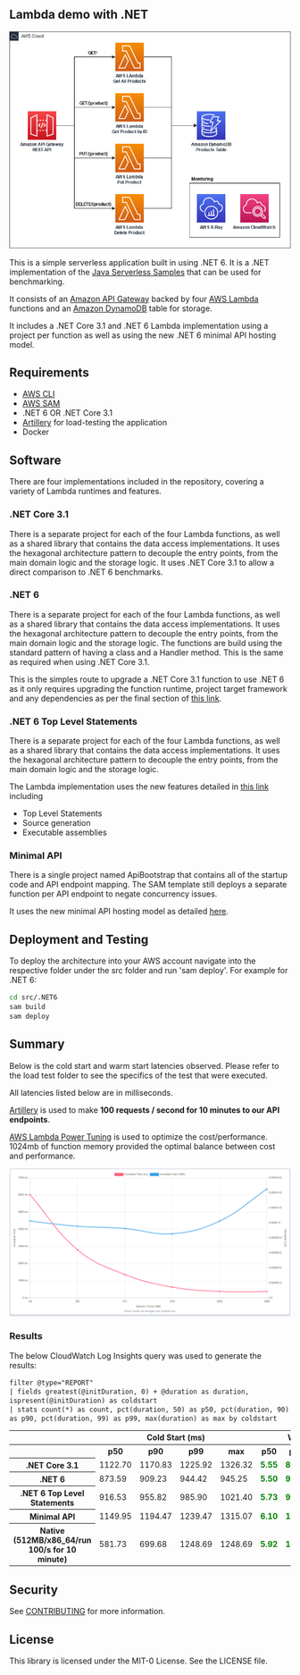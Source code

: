 ## Lambda demo with .NET

![](./imgs/diagram.jpg)

This is a simple serverless application built in using .NET 6. It is a .NET implementation of the [Java Serverless Samples](https://github.com/aws-samples/serverless-java-frameworks-samples) that can be used for benchmarking.

It consists of an [Amazon API Gateway](https://aws.amazon.com/api-gateway/) backed by four [AWS Lambda](https://aws.amazon.com/lambda/)
functions and an [Amazon DynamoDB](https://aws.amazon.com/dynamodb/) table for storage.

It includes a .NET Core 3.1 and .NET 6 Lambda implementation using a project per function as well as using the new .NET 6 minimal API hosting model.

## Requirements

- [AWS CLI](https://aws.amazon.com/cli/)
- [AWS SAM](https://aws.amazon.com/serverless/sam/)
- .NET 6 OR .NET Core 3.1
- [Artillery](https://www.artillery.io/) for load-testing the application
- Docker

## Software

There are four implementations included in the repository, covering a variety of Lambda runtimes and features. 

### .NET Core 3.1
There is a separate project for each of the four Lambda functions, as well as a shared library that contains the data access implementations. It uses the hexagonal architecture pattern to decouple the entry points, from the main domain logic
and the storage logic. It uses .NET Core 3.1 to allow a direct comparison to .NET 6 benchmarks.

### .NET 6
There is a separate project for each of the four Lambda functions, as well as a shared library that contains the data access implementations. It uses the hexagonal architecture pattern to decouple the entry points, from the main domain logic
and the storage logic. The functions are build using the standard pattern of having a class and a Handler method. This is the same as required when using .NET Core 3.1.

This is the simples route to upgrade a .NET Core 3.1 function to use .NET 6 as it only requires upgrading the function runtime, project target framework and any dependencies as per the final section of [this link](https://aws.amazon.com/blogs/compute/introducing-the-net-6-runtime-for-aws-lambda/).

### .NET 6 Top Level Statements
There is a separate project for each of the four Lambda functions, as well as a shared library that contains the data access implementations. It uses the hexagonal architecture pattern to decouple the entry points, from the main domain logic
and the storage logic.

The Lambda implementation uses the new features detailed in [this link](https://aws.amazon.com/blogs/compute/introducing-the-net-6-runtime-for-aws-lambda/) including
- Top Level Statements
- Source generation
- Executable assemblies

### Minimal API
There is a single project named ApiBootstrap that contains all of the startup code and API endpoint mapping. The SAM template still deploys a separate function per API endpoint to negate concurrency issues.

It uses the new minimal API hosting model as detailed [here](https://aws.amazon.com/blogs/compute/introducing-the-net-6-runtime-for-aws-lambda/). 

## Deployment and Testing

To deploy the architecture into your AWS account navigate into the respective folder under the src folder and run 'sam deploy'. For example for .NET 6:

``` bash
cd src/.NET6
sam build
sam deploy
```

## Summary
Below is the cold start and warm start latencies observed. Please refer to the load test folder to see the specifics of the test that were executed.

All latencies listed below are in milliseconds.

[Artillery](https://www.artillery.io/) is used to make **100 requests / second for 10 minutes to our API endpoints**.

[AWS Lambda Power Tuning](https://github.com/alexcasalboni/aws-lambda-power-tuning) is used to optimize the cost/performance. 1024mb of function memory provided the optimal balance between cost and performance.

![](./imgs/power-tuning.PNG)

### Results

The below CloudWatch Log Insights query was used to generate the results:

```
filter @type="REPORT"
| fields greatest(@initDuration, 0) + @duration as duration, ispresent(@initDuration) as coldstart
| stats count(*) as count, pct(duration, 50) as p50, pct(duration, 90) as p90, pct(duration, 99) as p99, max(duration) as max by coldstart
```

<table class="table-bordered">
        <tr>
            <th colspan="1" style="horizontal-align : middle;text-align:center;"></th>
            <th colspan="4" style="horizontal-align : middle;text-align:center;">Cold Start (ms)</th>
            <th colspan="4" style="horizontal-align : middle;text-align:center;">Warm Start (ms)</th>           
        </tr>
        <tr>
            <th></th>
            <th scope="col">p50</th>
            <th scope="col">p90</th>
            <th scope="col">p99</th>
            <th scope="col">max</th>
            <th scope="col">p50</th>
            <th scope="col">p90</th>
            <th scope="col">p99</th>
            <th scope="col">max</th>
        </tr>
        <tr>
            <th>.NET Core 3.1</th>
            <td>1122.70</td>
            <td>1170.83</td>
            <td>1225.92</td>
            <td>1326.32</td>
            <td><b style="color: green">5.55</b></td>
            <td><b style="color: green">8.74</b></td>
            <td><b style="color: green">19.85</b></td>
            <td>1326.32</td>
        </tr>
        <tr>
            <th>.NET 6</th>
            <td>873.59</td>
            <td>909.23</td>
            <td>944.42</td>
            <td>945.25</td>
            <td><b style="color: green">5.50</b></td>
            <td><b style="color: green">9.24</b></td>
            <td><b style="color: green">19.53</b></td>
            <td>421.72</td>
        </tr>
        <tr>
            <th>.NET 6 Top Level Statements</th>
            <td>916.53</td>
            <td>955.82</td>
            <td>985.90</td>
            <td>1021.40</td>
            <td><b style="color: green">5.73</b></td>
            <td><b style="color: green">9.38</b></td>
            <td><b style="color: green">20.65</b></td>
            <td>417.23</td>
        </tr>        
        <tr>
            <th>Minimal API</th>
            <td>1149.95</td>
            <td>1194.47</td>
            <td>1239.47</td>
            <td>1315.07</td>
            <td><b style="color: green">6.10</b></td>
            <td><b style="color: green">10.00</b></td>
            <td><b style="color: green">22.91</b></td>
            <td>1315.07</td>
        </tr>
        <tr>
            <th>Native (512MB/x86_64/run 100/s for 10 minute)</th>
            <td>581.73</td>
            <td>699.68</td>
            <td>1248.69</td>
            <td>1248.69</td>
            <td><b style="color: green">5.92</b></td>
            <td><b style="color: green">10.48</b></td>
            <td><b style="color: green">22.45</b></td>
            <td>432.7</td>
        </tr>
</table>

## Security

See [CONTRIBUTING](CONTRIBUTING.md#security-issue-notifications) for more information.

## License

This library is licensed under the MIT-0 License. See the LICENSE file.

